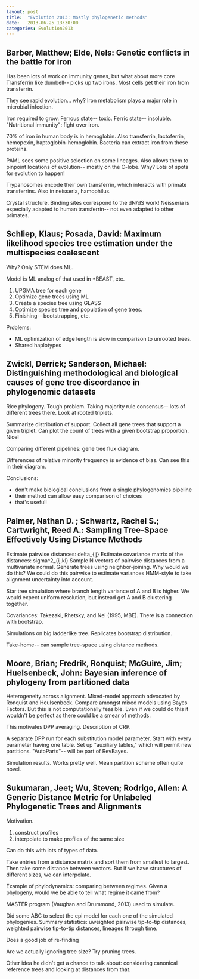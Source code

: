 ```yaml
---
layout: post
title:  "Evolution 2013: Mostly phylogenetic methods"
date:   2013-06-25 13:30:00
categories: Evolution2013
---
```



## Barber, Matthew; Elde, Nels: Genetic conflicts in the battle for iron

Has been lots of work on immunity genes, but what about more core
Transferrin like dumbell-- picks up two irons.
Most cells get their iron from transferrin.

They see rapid evolution... why?
Iron metabolism plays a major role in microbial infection.

Iron required to grow.
Ferrous state-- toxic.
Ferric state-- insoluble.
"Nutritional immunity": fight over iron.

70% of iron in human body is in hemoglobin.
Also transferrin, lactoferrin, hemopexin, haptoglobin-hemoglobin.
Bacteria can extract iron from these proteins.

PAML sees some positive selection on some lineages.
Also allows them to pinpoint locations of evolution-- mostly on the C-lobe.
Why? Lots of spots for evolution to happen!

Trypanosomes encode their own transferrin, which interacts with primate transferrins.
Also in neisseria, hamophilus.

Crystal structure.
Binding sites correspond to the dN/dS work!
Neisseria is especially adapted to human transferrin-- not even adapted to other primates.


## Schliep, Klaus; Posada, David: Maximum likelihood species tree estimation under the multispecies coalescent

Why?
Only STEM does ML.

Model is ML analog of that used in *BEAST, etc.

1. UPGMA tree for each gene
2. Optimize gene trees using ML
3. Create a species tree using GLASS
4. Optimize species tree and population of gene trees.
5. Finishing-- bootstrapping, etc.

Problems:

* ML optimization of edge length is slow in comparison to unrooted trees.
* Shared haplotypes


## Zwickl, Derrick; Sanderson, Michael: Distinguishing methodological and biological causes of gene tree discordance in phylogenomic datasets

Rice phylogeny.
Tough problem.
Taking majority rule consensus-- lots of different trees there.
Look at rooted triplets.

Summarize distribution of support.
Collect all gene trees that support a given triplet.
Can plot the count of trees with a given bootstrap proportion.
Nice!

Comparing different pipelines: gene tree flux diagram.

Differences of relative minority frequency is evidence of bias.
Can see this in their diagram.

Conclusions:

* don't make biological conclusions from a single phylogenomics pipeline
* their method can allow easy comparison of choices
* that's useful!


## Palmer, Nathan D. ; Schwartz, Rachel S.; Cartwright, Reed A.: Sampling Tree-Space Effectively Using Distance Methods

Estimate pairwise distances: delta_{ij}
Estimate covariance matrix of the distances: sigma^2_{ij,kl}
Sample N vectors of pairwise distances from a multivariate normal.
Generate trees using neighbor-joining.
Why would we do this?
We could do this pairwise to estimate variances HMM-style to take alignment uncertainty into account.

Star tree simulation where branch length variance of A and B is higher.
We would expect uniform resolution, but instead get A and B clustering together.

Covariances: Takezaki, Rhetsky, and Nei (1995, MBE).
There is a connection with bootstrap.

Simulations on big ladderlike tree.
Replicates bootstrap distribution.

Take-home-- can sample tree-space using distance methods.


## Moore, Brian; Fredrik, Ronquist; McGuire, Jim; Huelsenbeck, John: Bayesian inference of phylogeny from partitioned data

Heterogeneity across alignment.
Mixed-model approach advocated by Ronquist and Heulsenbeck.
Compare amongst mixed models using Bayes Factors.
But this is not computationally feasible.
Even if we could do this it wouldn't be perfect as there could be a smear of methods.

This motivates DPP averaging.
Description of CRP.

A separate DPP run for each substitution model parameter.
Start with every parameter having one table.
Set up "auxiliary tables," which will permit new partitions.
"AutoParts"-- will be part of RevBayes.

Simulation results.
Works pretty well.
Mean partition scheme often quite novel.



## Sukumaran, Jeet; Wu, Steven; Rodrigo, Allen: A Generic Distance Metric for Unlabeled Phylogenetic Trees and Alignments

Motivation.

1. construct profiles
2. interpolate to make profiles of the same size

Can do this with lots of types of data.

Take entries from a distance matrix and sort them from smallest to largest.
Then take some distance between vectors.
But if we have structures of different sizes, we can interpolate.

Example of phylodynamics: comparing between regimes.
Given a phylogeny, would we be able to tell what regime it came from?

MASTER program (Vaughan and Drummond, 2013) used to simulate.

Did some ABC to select the epi model for each one of the simulated phylogenies.
Summary statistics: uweighted pairwise tip-to-tip distances, weighted pairwise tip-to-tip distances, lineages through time.

Does a good job of re-finding

Are we actually ignoring tree size?
Try pruning trees.

Other idea he didn't get a chance to talk about: considering canonical reference trees and looking at distances from that.
